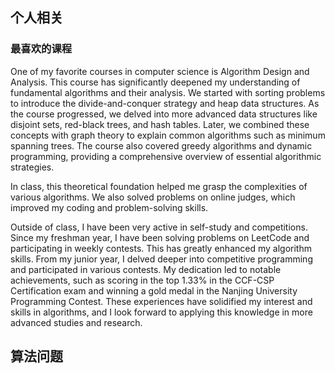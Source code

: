 ## 个人相关
### 最喜欢的课程
One of my favorite courses in computer science is Algorithm Design and Analysis. This course has significantly deepened my understanding of fundamental algorithms and their analysis. We started with sorting problems to introduce the divide-and-conquer strategy and heap data structures. As the course progressed, we delved into more advanced data structures like disjoint sets, red-black trees, and hash tables. Later, we combined these concepts with graph theory to explain common algorithms such as minimum spanning trees. The course also covered greedy algorithms and dynamic programming, providing a comprehensive overview of essential algorithmic strategies.

In class, this theoretical foundation helped me grasp the complexities of various algorithms. We also solved problems on online judges, which improved my coding and problem-solving skills.

Outside of class, I have been very active in self-study and competitions. Since my freshman year, I have been solving problems on LeetCode and participating in weekly contests. This has greatly enhanced my algorithm skills. From my junior year, I delved deeper into competitive programming and participated in various contests. My dedication led to notable achievements, such as scoring in the top 1.33% in the CCF-CSP Certification exam and winning a gold medal in the Nanjing University Programming Contest. These experiences have solidified my interest and skills in algorithms, and I look forward to applying this knowledge in more advanced studies and research.
## 算法问题